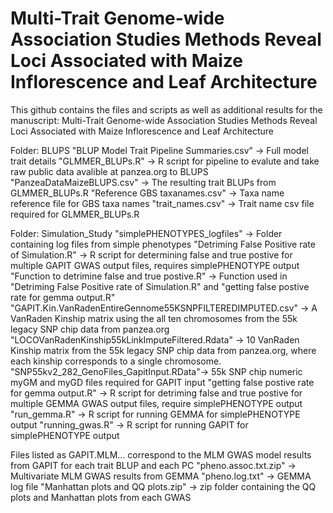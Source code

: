 # Multi-Trait Genome-wide Association Studies Methods Reveal Loci Associated with Maize Inflorescence and Leaf Architecture
This github contains the files and scripts as well as additional results for the manuscript:
Multi-Trait Genome-wide Association Studies Methods Reveal Loci Associated with Maize Inflorescence and Leaf Architecture

Folder: BLUPS
  "BLUP Model Trait Pipeline Summaries.csv" -> Full model trait details 
  "GLMMER_BLUPs.R" -> R script for pipeline to evalute and take raw public data avalible at panzea.org to BLUPS
  "PanzeaDataMaizeBLUPS.csv" -> The resulting trait BLUPs from GLMMER_BLUPs.R
  "Reference GBS taxanames.csv" -> Taxa name reference file for GBS taxa names
  "trait_names.csv" -> Trait name csv file required for GLMMER_BLUPs.R

Folder: Simulation_Study
  "simplePHENOTYPES_logfiles" -> Folder containing log files from simple phenotypes
  "Detriming False Positive rate of Simulation.R" -> R script for determining false and true postive for multiple GAPIT GWAS  output files, requires simplePHENOTYPE output
  "Function to detrimine false and true postive.R" -> Function used in "Detriming False Positive rate of Simulation.R" and "getting false postive rate for gemma output.R"
  "GAPIT.Kin.VanRadenEntireGennome55KSNPFILTEREDIMPUTED.csv" -> A VanRaden Kinship matrix using the all ten chromosomes from the 55k legacy SNP chip data from panzea.org
  "LOCOVanRadenKinship55kLinkImputeFiltered.Rdata" -> 10 VanRaden Kinship matrix from the 55k legacy SNP chip data from panzea.org, where each kinship corresponds to a single chromosome.
  "SNP55kv2_282_GenoFiles_GapitInput.RData"-> 55k SNP chip numeric myGM and myGD files required for GAPIT input 
  "getting false postive rate for gemma output.R" -> R script for detriming false and true postive for multiple GEMMA GWAS output files, require simplePHENOTYPE output
  "run_gemma.R" -> R script for running GEMMA for simplePHENOTYPE output
  "running_gwas.R" -> R script for running GAPIT for simplePHENOTYPE output 
  
Files listed as GAPIT.MLM... correspond to the MLM GWAS model results from GAPIT for each trait BLUP and each PC
"pheno.assoc.txt.zip" -> Multivariate MLM GWAS results from GEMMA
"pheno.log.txt" -> GEMMA log file
"Manhattan plots and QQ plots.zip" ->  zip folder containing the QQ plots and Manhattan plots from each GWAS 
